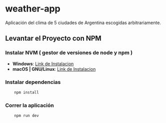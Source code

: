 # weather-app
Aplicación del clima de 5 ciudades de Argentina escogidas arbitrariamente.

## Levantar el Proyecto con NPM

### Instalar NVM ( gestor de versiones de node y npm )

* **Windows**: [Link de Instalacion](https://github.com/coreybutler/nvm-windows)
* **macOS | GNU/Linux**: [Link de Instalacion](https://github.com/nvm-sh/nvm)

### Instalar dependencias

```bash
    npm install
```

### Correr la aplicación

```bash
    npm run dev
```


